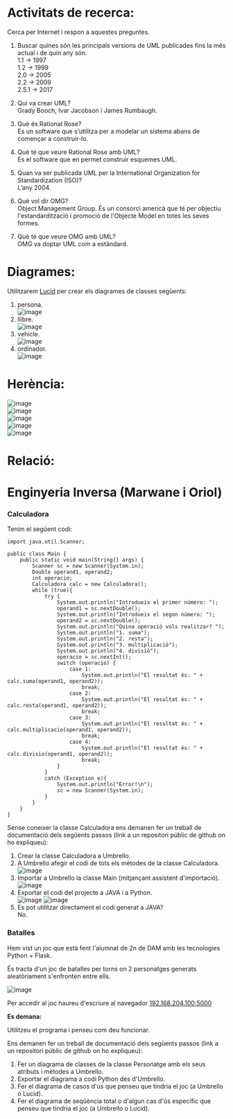 # Activitats de recerca:

Cerca per Internet i respon a aquestes preguntes.

1. Buscar quines són les principals versions de UML publicades fins la més actual i de quin any són.  
1.1 → 1997  
1.2 → 1999  
2.0 → 2005  
2.2 → 2009  
2.5.1 → 2017  

2. Qui va crear UML?  
Grady Booch, Ivar Jacobson i James Rumbaugh.   

3. Què és Rational Rose?  
Es un software que s’utilitza per a modelar un sistema abans de començar a construir-lo.   

4. Què té que veure Rational Rose amb UML?  
Es el software que en permet construir esquemes UML.  

5. Quan va ser publicada UML per la International Organization for Standardization (ISO)?  
L’any 2004.  

6. Què vol dir OMG?  
Object Management Group. És un consorci americà que té per objectiu l'estandardització i promoció de l'Objecte Model en totes les seves formes.  

7. Què té que veure OMG amb UML?  
OMG va doptar UML com a estàndard.  

# Diagrames:
Utilitzarem [Lucid](https://lucid.app/) per crear els diagrames de classes següents:

1. persona.  
![image](https://user-images.githubusercontent.com/113586070/222083986-84ad7862-5e26-473d-90a7-447702465071.png)
2. llibre.  
![image](https://user-images.githubusercontent.com/113586070/222084277-d8102efc-c5ff-4c50-8e10-d11d1d0dfcc9.png)
3. vehicle.  
![image](https://user-images.githubusercontent.com/113586070/222084373-bdfe7904-7913-46c3-9342-fd031fb45a72.png)
4. ordinador.  
![image](https://user-images.githubusercontent.com/113586070/222084189-4ac83a77-0775-4784-91ed-3f21d7eba026.png)


# Herència:
![image](https://user-images.githubusercontent.com/113586070/223492888-c1b2450b-09c3-4861-afd9-52034b2e3cde.png)  
![image](https://user-images.githubusercontent.com/113586070/223492960-699c3ea2-1291-42da-b0ad-d3c95cfc793e.png)  
![image](https://user-images.githubusercontent.com/113586070/223493016-f9f39999-ca98-4bdd-afd8-1fad77904bd0.png)  
![image](https://user-images.githubusercontent.com/113586070/223493098-7c1ba5c2-7274-487c-9d69-ea6769b6960d.png)  
![image](https://user-images.githubusercontent.com/113586070/223493184-1fcea32a-ea92-49c7-87f4-b189417bc985.png)  

# Relació:  

# Enginyeria Inversa (Marwane i Oriol)  
### Calculadora

Tenim el següent codi:

```
import java.util.Scanner;

public class Main {
    public static void main(String[] args) {
        Scanner sc = new Scanner(System.in);
        Double operand1, operand2;
        int operacio;
        Calculadora calc = new Calculadora();
        while (true){
            try {
                System.out.println("Introdueix el primer número: ");
                operand1 = sc.nextDouble();
                System.out.println("Introdueix el segon número: ");
                operand2 = sc.nextDouble();
                System.out.println("Quina operació vols realitzar? ");
                System.out.println("1. suma");
                System.out.println("2. resta");
                System.out.println("3. multiplicació");
                System.out.println("4. divisió");
                operacio = sc.nextInt();
                switch (operacio) {
                    case 1:
                        System.out.println("El resultat és: " + calc.suma(operand1, operand2));
                        break;
                    case 2:
                        System.out.println("El resultat és: " + calc.resta(operand1, operand2));
                        break;
                    case 3:
                        System.out.println("El resultat és: " + calc.multiplicacio(operand1, operand2));
                        break;
                    case 4:
                        System.out.println("El resultat és: " + calc.divisio(operand1, operand2));
                        break;
                }
            }
            catch (Exception e){
                System.out.println("Error!\n");
                sc = new Scanner(System.in);
            }
        }
    }
}
```

Sense coneixer la classe Calculadora ens demanen fer un treball de documentació dels següents passos (link a un repositori públic de github on ho expliqueu):

1. Crear la classe Calculadora a Umbrello.  
2. A Umbrello afegir el codi de tots els mètodes de la classe Calculadora.  
![image](https://user-images.githubusercontent.com/113586070/234495936-fd8d606f-fdc1-4c7b-86fb-a5b9fd64ce53.png)  
3. Importar a Umbrello la classe Main (mitjançant assistent d'importació).  
![image](https://user-images.githubusercontent.com/113586070/234498789-3e723d29-e985-4170-bc01-666c2230dc50.png)
4. Exportar el codi del projecte a JAVA i a Python.  
![image](https://user-images.githubusercontent.com/113586070/234500470-513e9e02-c158-4c8a-8a9f-61c04cebe3a3.png)
![image](https://user-images.githubusercontent.com/113586070/234500515-ef126f5b-a0b0-4a2a-9218-974156631ee5.png)
5. Es pot utilitzar directament el codi generat a JAVA?  
No.

### Batalles 

Hem vist un joc que està fent l'alumnat de 2n de DAM amb les tecnologies Python + Flask.

És tracta d'un joc de batalles per torns on 2 personatges generats aleatòriament s'enfronten entre ells.

![image](https://user-images.githubusercontent.com/110727546/234293601-609310d0-8986-4d37-be2c-c96227eca9d2.png)

Per accedir al joc haureu d'escriure al navegador [192.168.204.100:5000](http://192.168.204.100:5000)

**Es demana:**

Utilitzeu el programa i penseu com deu funcionar.

Ens demanen fer un treball de documentació dels següents passos (link a un repositori públic de github on ho expliqueu):

1. Fer un diagrama de classes de la classe Personatge amb els seus atributs i mètodes a Umbrello.
2. Exportar el diagrama a codi Python des d'Umbrello.
3. Fer el diagrama de casos d'ús que penseu que tindria el joc (a Umbrello o Lucid).
4. Fer el diagrama de seqüència total o d'algun cas d'ús específic que penseu que tindria el joc (a Umbrello o Lucid).

